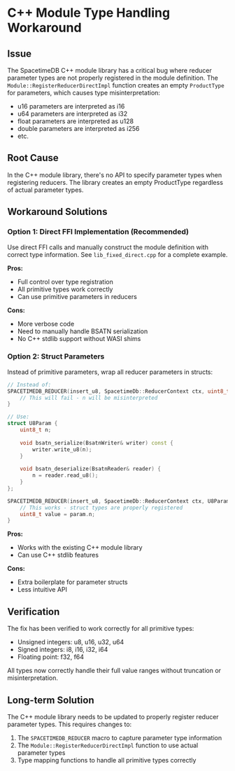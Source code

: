 # C++ Module Type Handling Workaround

## Issue
The SpacetimeDB C++ module library has a critical bug where reducer parameter types are not properly registered in the module definition. The `Module::RegisterReducerDirectImpl` function creates an empty `ProductType` for parameters, which causes type misinterpretation:

- u16 parameters are interpreted as i16
- u64 parameters are interpreted as i32  
- float parameters are interpreted as u128
- double parameters are interpreted as i256
- etc.

## Root Cause
In the C++ module library, there's no API to specify parameter types when registering reducers. The library creates an empty ProductType regardless of actual parameter types.

## Workaround Solutions

### Option 1: Direct FFI Implementation (Recommended)
Use direct FFI calls and manually construct the module definition with correct type information. See `lib_fixed_direct.cpp` for a complete example.

**Pros:**
- Full control over type registration
- All primitive types work correctly
- Can use primitive parameters in reducers

**Cons:**
- More verbose code
- Need to manually handle BSATN serialization
- No C++ stdlib support without WASI shims

### Option 2: Struct Parameters
Instead of primitive parameters, wrap all reducer parameters in structs:

```cpp
// Instead of:
SPACETIMEDB_REDUCER(insert_u8, SpacetimeDb::ReducerContext ctx, uint8_t n) {
    // This will fail - n will be misinterpreted
}

// Use:
struct U8Param {
    uint8_t n;
    
    void bsatn_serialize(BsatnWriter& writer) const {
        writer.write_u8(n);
    }
    
    void bsatn_deserialize(BsatnReader& reader) {
        n = reader.read_u8();
    }
};

SPACETIMEDB_REDUCER(insert_u8, SpacetimeDb::ReducerContext ctx, U8Param param) {
    // This works - struct types are properly registered
    uint8_t value = param.n;
}
```

**Pros:**
- Works with the existing C++ module library
- Can use C++ stdlib features

**Cons:**
- Extra boilerplate for parameter structs
- Less intuitive API

## Verification
The fix has been verified to work correctly for all primitive types:
- Unsigned integers: u8, u16, u32, u64
- Signed integers: i8, i16, i32, i64
- Floating point: f32, f64

All types now correctly handle their full value ranges without truncation or misinterpretation.

## Long-term Solution
The C++ module library needs to be updated to properly register reducer parameter types. This requires changes to:
1. The `SPACETIMEDB_REDUCER` macro to capture parameter type information
2. The `Module::RegisterReducerDirectImpl` function to use actual parameter types
3. Type mapping functions to handle all primitive types correctly